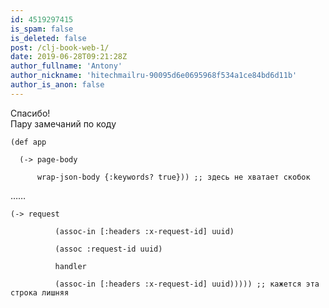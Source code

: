 ```yaml
---
id: 4519297415
is_spam: false
is_deleted: false
post: /clj-book-web-1/
date: 2019-06-28T09:21:28Z
author_fullname: 'Antony'
author_nickname: 'hitechmailru-90095d6e0695968f534a1ce84bd6d11b'
author_is_anon: false
---
```


<p>Спасибо!<br>Пару замечаний по коду</p><p><code>(def app<br><br>  (-&gt; page-body<br><br>      wrap-json-body {:keywords? true})) ;; здесь не хватает скобок</code></p><p>……</p><p>      <code>(-&gt; request<br><br>          (assoc-in [:headers :x-request-id] uuid)<br><br>          (assoc :request-id uuid)<br><br>          handler<br><br>          (assoc-in [:headers :x-request-id] uuid))))) ;; кажется эта строка лишняя</code></p>
